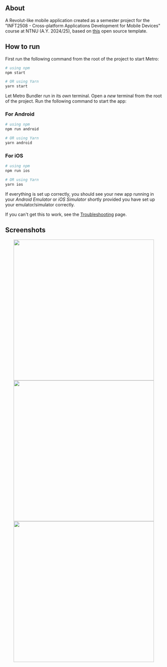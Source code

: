 ## About 
A Revolut-like mobile application created as a semester project for the "INFT2508 - Cross-platform Applications Development for Mobile Devices" course at NTNU (A.Y. 2024/25), based on [this](https://github.com/ibrahimmemonn/FintechApp) open source template.

## How to run

First run the following command from the root of the project to start Metro:

```bash
# using npm
npm start

# OR using Yarn
yarn start
```

Let Metro Bundler run in its _own_ terminal. Open a _new_ terminal from the root of the project. 
Run the following command to start the app:

### For Android

```bash
# using npm
npm run android

# OR using Yarn
yarn android
```

### For iOS

```bash
# using npm
npm run ios

# OR using Yarn
yarn ios
```

If everything is set up correctly, you should see your new app running in your _Android Emulator_ or _iOS Simulator_ shortly provided you have set up your emulator/simulator correctly.

If you can't get this to work, see the [Troubleshooting](https://reactnative.dev/docs/troubleshooting) page.

## Screenshots

<p align="center">
  <img height="450" width:"auto" src="https://imgur.com/70KHeUF.png">
  <img height="450" width:"auto" src="https://imgur.com/GnHs9bA.png">
  <img height="450" width:"auto" src="https://imgur.com/DNobEqp.png">
</p>

